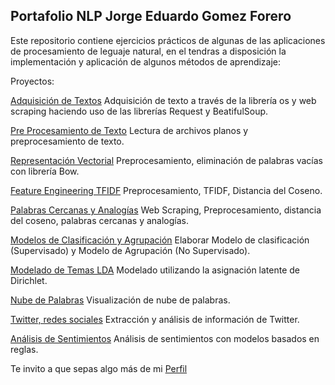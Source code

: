 ##  Portafolio NLP Jorge Eduardo Gomez Forero

Este repositorio contiene ejercicios prácticos de algunas de las aplicaciones de procesamiento de leguaje natural, en el tendras a disposición la implementación y aplicación de algunos métodos de aprendizaje:

Proyectos:

[Adquisición de Textos]( https://github.com/JorgeEduardoGomezForero/Portafolio-NLP/blob/main/01_Adquisici%C3%B3n_de_textos.ipynb) Adquisición de texto a través de la librería  os y web scraping haciendo uso de las librerías  Request y BeatifulSoup.

[Pre Procesamiento de Texto](https://github.com/JorgeEduardoGomezForero/Portafolio-NLP/blob/main/02_Pre_Procesamiento_de_Textos.ipynb) Lectura de archivos planos y preprocesamiento de texto.

[Representación Vectorial](https://github.com/JorgeEduardoGomezForero/Portafolio-NLP/blob/main/03_Representaci%C3%B3n_Vectorial.ipynb) Preprocesamiento, eliminación de palabras vacías con librería Bow.

[Feature Engineering TFIDF](https://github.com/JorgeEduardoGomezForero/Portafolio-NLP/blob/main/04_Feature_Engineering_TF_IDF%20.ipynb) Preprocesamiento, TFIDF, Distancia del Coseno.

[Palabras Cercanas y Analogías](https://github.com/JorgeEduardoGomezForero/Portafolio-NLP/blob/main/05_Web_Scraping_y_PCA.ipynb) Web Scraping, Preprocesamiento, distancia del coseno, palabras cercanas y analogías.

[Modelos de Clasificación y Agrupación](https://github.com/JorgeEduardoGomezForero/Portafolio-NLP/blob/main/06_Modelos_Clasificaci%C3%B3n_Agrupaci%C3%B3n.ipynb) Elaborar Modelo de clasificación (Supervisado) y Modelo de Agrupación (No Supervisado).

[Modelado de  Temas LDA](https://github.com/JorgeEduardoGomezForero/Portafolio-NLP/blob/main/07_Modelado_Temas_LDA.ipynb) Modelado utilizando la asignación latente de Dirichlet.

[Nube de Palabras](https://github.com/JorgeEduardoGomezForero/Portafolio-NLP/blob/main/08_Nube_Palabras.ipynb) Visualización de nube de palabras.

[Twitter, redes sociales](https://github.com/JorgeEduardoGomezForero/Portafolio-NLP/blob/main/09_Redes_Twitter.ipynb) Extracción y análisis de información de Twitter.

[Análisis de Sentimientos](https://github.com/JorgeEduardoGomezForero/Portafolio-NLP/blob/main/10_An%C3%A1lisis_Sentimientos.ipynb) Análisis de sentimientos con modelos basados en reglas.

Te invito a que sepas algo más de mi [Perfil](https://www.linkedin.com/in/jorge-eduardo-gomez-forero-06a85b6a/)
